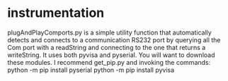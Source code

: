 # instrumentation

 plugAndPlayComports.py is a simple utility function that automatically detects and connects to a communication RS232 port by querying all 
 the Com port with a readString and connecting to the one that returns a writeString. It uses both pyvisa and pyserial. You will want to download
 these modules. I recommend get_pip.py and invoking the commands:
 python -m pip install pyserial
 python -m pip install pyvisa
 